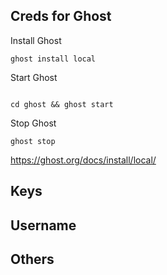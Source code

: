 ## Creds for Ghost

Install Ghost

```
ghost install local
```


Start Ghost
```

cd ghost && ghost start
```

Stop Ghost

```
ghost stop
```

https://ghost.org/docs/install/local/




## Keys

## Username

## Others